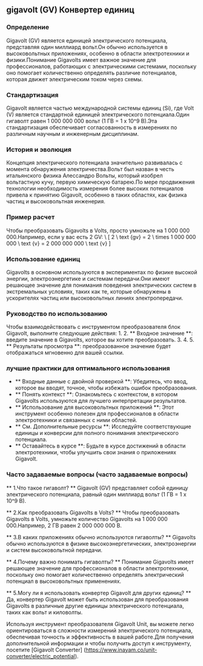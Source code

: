 ## gigavolt (GV) Конвертер единиц

### Определение
Gigavolt (GV) является единицей электрического потенциала, представляя один миллиард вольт.Он обычно используется в высоковольтных приложениях, особенно в области электротехники и физики.Понимание Gigavolts имеет важное значение для профессионалов, работающих с электрическими системами, поскольку оно помогает количественно определять различие потенциалов, которая движет электрическим током через схемы.

### Стандартизация
Gigavolt является частью международной системы единиц (Si), где Volt (V) является стандартной единицей электрического потенциала.Один гигаволт равен 1 000 000 000 вольт (1 ГВ = 1 x 10^9 В).Эта стандартизация обеспечивает согласованность в измерениях по различным научным и инженерным дисциплинам.

### История и эволюция
Концепция электрического потенциала значительно развивалась с момента обнаружения электричества.Вольт был назван в честь итальянского физика Алессандро Вольты, который изобрел вольтастную кучу, первую химическую батарею.По мере продвижения технологии необходимость измерения более высоких потенциалов привела к принятию Gigavolt, особенно в таких областях, как физика частиц и высоковольтная инженерия.

### Пример расчет
Чтобы преобразовать Gigavolts в Volts, просто умножьте на 1 000 000 000.Например, если у вас есть 2 GV:
\ [
2 \ text {gv} = 2 \ times 1 000 000 000 \ text {v} = 2 000 000 000 \ text {v}
\]

### Использование единиц
Gigavolts в основном используются в экспериментах по физике высокой энергии, электроэнергетике и системам передачи.Они имеют решающее значение для понимания поведения электрических систем в экстремальных условиях, таких как те, которые обнаружены в ускорителях частиц или высоковольтных линиях электропередачи.

### Руководство по использованию
Чтобы взаимодействовать с инструментом преобразователя блок Gigavolt, выполните следующие действия:
1.
2. ** Входное значение **: введите значение в Gigavolts, которое вы хотите преобразовать.
3.
4.
5. ** Результаты просмотра **: преобразованное значение будет отображаться мгновенно для вашей ссылки.

### лучшие практики для оптимального использования
- ** Входные данные с двойной проверкой **: Убедитесь, что ввод, которое вы вводят, точное, чтобы избежать ошибок преобразования.
- ** Понять контекст **: Ознакомьтесь с контекстом, в котором Gigavolts используются для лучшего интерпретации результатов.
- ** Использование для высоковольтных приложений **: Этот инструмент особенно полезен для профессионалов в области электротехники и связанных с ними областей.
- ** См. Дополнительные ресурсы **: Исследуйте соответствующие единицы и конверсии для полного понимания электрического потенциала.
- ** Оставайтесь в курсе **: Будьте в курсе достижений в области электротехники, чтобы улучшить свои знания о приложениях Gigavolt.

### Часто задаваемые вопросы (часто задаваемые вопросы)

** 1.Что такое гигаволт? **
Gigavolt (GV) представляет собой единицу электрического потенциала, равный один миллиард вольт (1 ГВ = 1 x 10^9 В).

** 2.Как преобразовать Gigavolts в Volts? **
Чтобы преобразовать Gigavolts в Volts, умножьте количество Gigavolts на 1 000 000 000.Например, 2 ГВ равен 2 000 000 000 В.

** 3.В каких приложениях обычно используются гигаволты? **
Gigavolts обычно используются в физике высокоэнергетических, электроэнергии и систем высоковольтной передачи.

** 4.Почему важно понимать гигаволты? **
Понимание Gigavolts имеет решающее значение для профессионалов в области электротехники, поскольку оно помогает количественно определять электрический потенциал в высоковольтных применениях.

** 5.Могу ли я использовать конвертер Gigavolt для других единиц? **
Да, конвертер Gigavolt может быть использован для преобразования Gigavolts в различные другие единицы электрического потенциала, таких как вольт и киловолты.

Используя инструмент преобразователя Gigavolt Unit, вы можете легко ориентироваться в сложности измерений электрического потенциала, обеспечивая точность и эффективность в вашей работе.Для получения дополнительной информации и чтобы получить доступ к инструменту, посетите [Gigavolt Converter] (https://www.inayam.co/unit-converter/electric_potential).